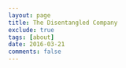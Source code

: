 ```yaml
---
layout: page
title: The Disentangled Company
exclude: true
tags: [about]
date: 2016-03-21
comments: false
---
```

<!-- <a href="{{ site.url }}">
<img src="{{ site.logo }}">
</a> -->

<!-- <center>Be good for the sake of being good.</center> -->
